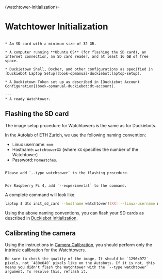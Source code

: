 (watchtower-initialization)=
# Watchtower Initialization

```{needget}

* An SD card with a minimum size of 32 GB.

* A computer running **Ubuntu OS** (for flashing the SD card), an internet connection, an SD card reader, and at least 16 GB of free space.

* Duckietown Shell, Docker, and other configurations as specified in [Duckiebot Laptop Setup](book-opmanual-duckiebot:laptop-setup).

* A Duckietown Token set up as described in [Duckiebot Account Configuration](book-opmanual-duckiebot:dt-account).

---
* A ready Watchtower.
```

## Flashing the SD card

The image setup procedure for Watchtowers is the same as for Duckiebots.

In the Autolab of ETH Zurich, we use the following naming convention:

- Linux username: `mom`
- Hostname: `watchtowerXX` (where `XX` specifies the number of the Watchtower)
- Password: `MomWatches`.

````{attention}

Please add `--type watchtower` to the flashing procedure.


For Raspberry Pi 4, add `--experimental` to the command.
````

A complete command will look like:

```bash
laptop $ dts init_sd_card --hostname watchtower![XX] --linux-username mom --linux-password MomWatches --country ![COUNTRY] --type watchtower --experimental
```

Using the above naming conventions, you can flash your SD cards as described in [Duckiebot Initialization](book-opmanual-duckiebot:setup-duckiebot).



## Calibrating the camera

Using the instructions in [Camera Calibration](book-opmanual-duckiebot:camera-calib), you should perform only the intrinsic calibration for the Watchtowers.

```{note}
Be sure to check the quality of the image. It should be `1296x972` pixels, not `480x640` pixels like on the Autobots. If it is not, this means you didn't flash the Watchtower with the `--type watchtower` argument. To resolve this, reflash it.

```